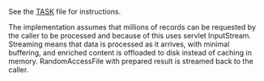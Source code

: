 See the [TASK](./TASK.md) file for instructions.

The implementation assumes that millions of records can be requested by the caller to be processed and because of this uses servlet InputStream.
Streaming means that data is processed as it arrives, with minimal buffering, and enriched content is offloaded to disk instead of caching in memory.
RandomAccessFile with prepared result is streamed back to the caller.
